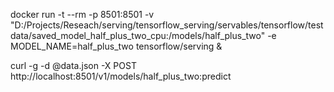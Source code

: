 docker run -t --rm -p 8501:8501 -v "D:/Projects/Reseach/serving/tensorflow_serving/servables/tensorflow/testdata/saved_model_half_plus_two_cpu:/models/half_plus_two" -e MODEL_NAME=half_plus_two tensorflow/serving &

curl -g -d @data.json -X POST http://localhost:8501/v1/models/half_plus_two:predict